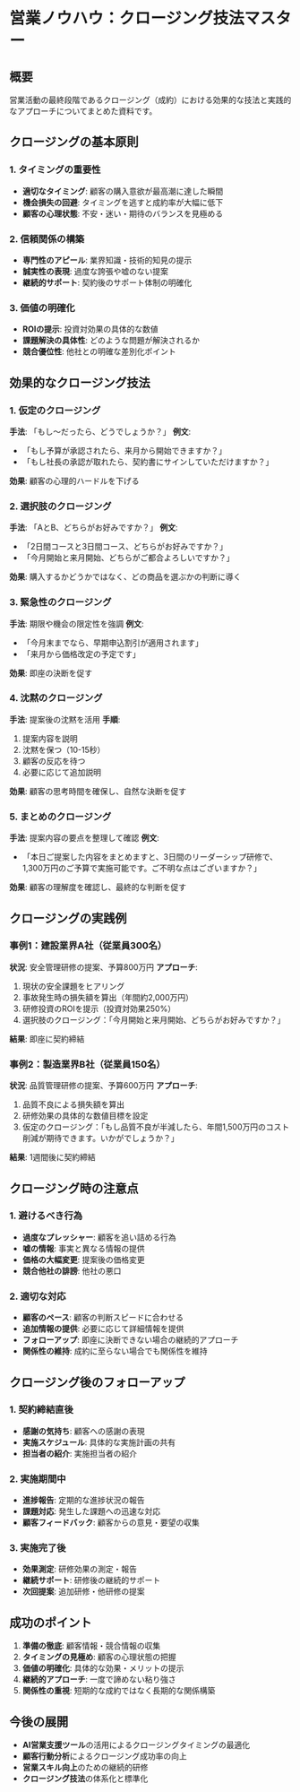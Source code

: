 # 営業ノウハウ：クロージング技法マスター

## 概要
営業活動の最終段階であるクロージング（成約）における効果的な技法と実践的なアプローチについてまとめた資料です。

## クロージングの基本原則

### 1. タイミングの重要性
- **適切なタイミング**: 顧客の購入意欲が最高潮に達した瞬間
- **機会損失の回避**: タイミングを逃すと成約率が大幅に低下
- **顧客の心理状態**: 不安・迷い・期待のバランスを見極める

### 2. 信頼関係の構築
- **専門性のアピール**: 業界知識・技術的知見の提示
- **誠実性の表現**: 過度な誇張や嘘のない提案
- **継続的サポート**: 契約後のサポート体制の明確化

### 3. 価値の明確化
- **ROIの提示**: 投資対効果の具体的な数値
- **課題解決の具体性**: どのような問題が解決されるか
- **競合優位性**: 他社との明確な差別化ポイント

## 効果的なクロージング技法

### 1. 仮定のクロージング
**手法**: 「もし〜だったら、どうでしょうか？」
**例文**: 
- 「もし予算が承認されたら、来月から開始できますか？」
- 「もし社長の承認が取れたら、契約書にサインしていただけますか？」

**効果**: 顧客の心理的ハードルを下げる

### 2. 選択肢のクロージング
**手法**: 「AとB、どちらがお好みですか？」
**例文**:
- 「2日間コースと3日間コース、どちらがお好みですか？」
- 「今月開始と来月開始、どちらがご都合よろしいですか？」

**効果**: 購入するかどうかではなく、どの商品を選ぶかの判断に導く

### 3. 緊急性のクロージング
**手法**: 期限や機会の限定性を強調
**例文**:
- 「今月末までなら、早期申込割引が適用されます」
- 「来月から価格改定の予定です」

**効果**: 即座の決断を促す

### 4. 沈黙のクロージング
**手法**: 提案後の沈黙を活用
**手順**:
1. 提案内容を説明
2. 沈黙を保つ（10-15秒）
3. 顧客の反応を待つ
4. 必要に応じて追加説明

**効果**: 顧客の思考時間を確保し、自然な決断を促す

### 5. まとめのクロージング
**手法**: 提案内容の要点を整理して確認
**例文**:
- 「本日ご提案した内容をまとめますと、3日間のリーダーシップ研修で、1,300万円のご予算で実施可能です。ご不明な点はございますか？」

**効果**: 顧客の理解度を確認し、最終的な判断を促す

## クロージングの実践例

### 事例1：建設業界A社（従業員300名）
**状況**: 安全管理研修の提案、予算800万円
**アプローチ**:
1. 現状の安全課題をヒアリング
2. 事故発生時の損失額を算出（年間約2,000万円）
3. 研修投資のROIを提示（投資対効果250%）
4. 選択肢のクロージング：「今月開始と来月開始、どちらがお好みですか？」

**結果**: 即座に契約締結

### 事例2：製造業界B社（従業員150名）
**状況**: 品質管理研修の提案、予算600万円
**アプローチ**:
1. 品質不良による損失額を算出
2. 研修効果の具体的な数値目標を設定
3. 仮定のクロージング：「もし品質不良が半減したら、年間1,500万円のコスト削減が期待できます。いかがでしょうか？」

**結果**: 1週間後に契約締結

## クロージング時の注意点

### 1. 避けるべき行為
- **過度なプレッシャー**: 顧客を追い詰める行為
- **嘘の情報**: 事実と異なる情報の提供
- **価格の大幅変更**: 提案後の価格変更
- **競合他社の誹謗**: 他社の悪口

### 2. 適切な対応
- **顧客のペース**: 顧客の判断スピードに合わせる
- **追加情報の提供**: 必要に応じて詳細情報を提供
- **フォローアップ**: 即座に決断できない場合の継続的アプローチ
- **関係性の維持**: 成約に至らない場合でも関係性を維持

## クロージング後のフォローアップ

### 1. 契約締結直後
- **感謝の気持ち**: 顧客への感謝の表現
- **実施スケジュール**: 具体的な実施計画の共有
- **担当者の紹介**: 実施担当者の紹介

### 2. 実施期間中
- **進捗報告**: 定期的な進捗状況の報告
- **課題対応**: 発生した課題への迅速な対応
- **顧客フィードバック**: 顧客からの意見・要望の収集

### 3. 実施完了後
- **効果測定**: 研修効果の測定・報告
- **継続サポート**: 研修後の継続的サポート
- **次回提案**: 追加研修・他研修の提案

## 成功のポイント

1. **準備の徹底**: 顧客情報・競合情報の収集
2. **タイミングの見極め**: 顧客の心理状態の把握
3. **価値の明確化**: 具体的な効果・メリットの提示
4. **継続的アプローチ**: 一度で諦めない粘り強さ
5. **関係性の重視**: 短期的な成約ではなく長期的な関係構築

## 今後の展開

- **AI営業支援ツール**の活用によるクロージングタイミングの最適化
- **顧客行動分析**によるクロージング成功率の向上
- **営業スキル向上**のための継続的研修
- **クロージング技法**の体系化と標準化 